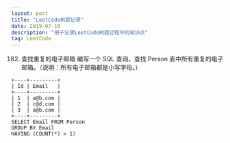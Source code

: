 ```yaml
---
layout: post
title: "LeetCode刷题记录"
date: 2019-07-10
description: "用于记录LeetCode刷题过程中的知识点"
tag: LeetCode
---
```


182. 查找重复的电子邮箱
编写一个 SQL 查询，查找 Person 表中所有重复的电子邮箱。（说明：所有电子邮箱都是小写字母。）
~~~
+----+---------+
| Id | Email   |
+----+---------+
| 1  | a@b.com |
| 2  | c@d.com |
| 3  | a@b.com |
+----+---------+
SELECT Email FROM Person 
GROUP BY Email
HAVING (COUNT(*) > 1)
